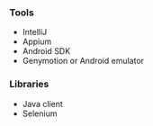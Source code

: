 ### Tools
- IntelliJ
- Appium
- Android SDK
- Genymotion or Android emulator

### Libraries
- Java client
- Selenium
